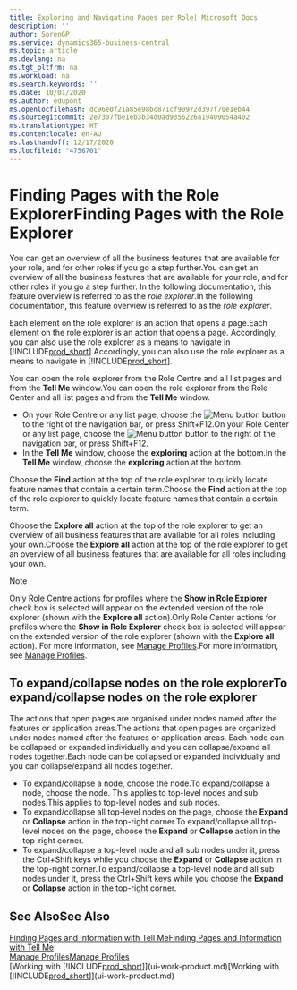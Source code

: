 ```yaml
---
title: Exploring and Navigating Pages per Role| Microsoft Docs
description: ''
author: SorenGP
ms.service: dynamics365-business-central
ms.topic: article
ms.devlang: na
ms.tgt_pltfrm: na
ms.workload: na
ms.search.keywords: ''
ms.date: 10/01/2020
ms.author: edupont
ms.openlocfilehash: dc96e0f21a85e98bc871cf90972d397f70e1eb44
ms.sourcegitcommit: 2e7307fbe1eb3b34d0ad9356226a19409054a402
ms.translationtype: HT
ms.contentlocale: en-AU
ms.lasthandoff: 12/17/2020
ms.locfileid: "4756701"
---
```

# <a name="finding-pages-with-the-role-explorer"></a><span data-ttu-id="bee01-102">Finding Pages with the Role Explorer</span><span class="sxs-lookup"><span data-stu-id="bee01-102">Finding Pages with the Role Explorer</span></span>
<span data-ttu-id="bee01-103">You can get an overview of all the business features that are available for your role, and for other roles if you go a step further.</span><span class="sxs-lookup"><span data-stu-id="bee01-103">You can get an overview of all the business features that are available for your role, and for other roles if you go a step further.</span></span> <span data-ttu-id="bee01-104">In the following documentation, this feature overview is referred to as the *role explorer*.</span><span class="sxs-lookup"><span data-stu-id="bee01-104">In the following documentation, this feature overview is referred to as the *role explorer*.</span></span>

<span data-ttu-id="bee01-105">Each element on the role explorer is an action that opens a page.</span><span class="sxs-lookup"><span data-stu-id="bee01-105">Each element on the role explorer is an action that opens a page.</span></span> <span data-ttu-id="bee01-106">Accordingly, you can also use the role explorer as a means to navigate in [!INCLUDE[prod_short](includes/prod_short.md)].</span><span class="sxs-lookup"><span data-stu-id="bee01-106">Accordingly, you can also use the role explorer as a means to navigate in [!INCLUDE[prod_short](includes/prod_short.md)].</span></span>

<span data-ttu-id="bee01-107">You can open the role explorer from the Role Centre and all list pages and from the **Tell Me** window.</span><span class="sxs-lookup"><span data-stu-id="bee01-107">You can open the role explorer from the Role Center and all list pages and from the **Tell Me** window.</span></span>

- <span data-ttu-id="bee01-108">On your Role Centre or any list page, choose the ![Menu button](media/ui_menu_button.png "Menu button") button to the right of the navigation bar, or press Shift+F12.</span><span class="sxs-lookup"><span data-stu-id="bee01-108">On your Role Center or any list page, choose the ![Menu button](media/ui_menu_button.png "Menu button") button to the right of the navigation bar, or press Shift+F12.</span></span>
- <span data-ttu-id="bee01-109">In the **Tell Me** window, choose the **exploring** action at the bottom.</span><span class="sxs-lookup"><span data-stu-id="bee01-109">In the **Tell Me** window, choose the **exploring** action at the bottom.</span></span>

<span data-ttu-id="bee01-110">Choose the **Find** action at the top of the role explorer to quickly locate feature names that contain a certain term.</span><span class="sxs-lookup"><span data-stu-id="bee01-110">Choose the **Find** action at the top of the role explorer to quickly locate feature names that contain a certain term.</span></span>

<span data-ttu-id="bee01-111">Choose the **Explore all** action at the top of the role explorer to get an overview of all business features that are available for all roles including your own.</span><span class="sxs-lookup"><span data-stu-id="bee01-111">Choose the **Explore all** action at the top of the role explorer to get an overview of all business features that are available for all roles including your own.</span></span>

> [!NOTE]
> <span data-ttu-id="bee01-112">Only Role Centre actions for profiles where the **Show in Role Explorer** check box is selected will appear on the extended version of the role explorer (shown with the **Explore all** action).</span><span class="sxs-lookup"><span data-stu-id="bee01-112">Only Role Center actions for profiles where the **Show in Role Explorer** check box is selected will appear on the extended version of the role explorer (shown with the **Explore all** action).</span></span> <span data-ttu-id="bee01-113">For more information, see [Manage Profiles](admin-users-profiles-roles.md).</span><span class="sxs-lookup"><span data-stu-id="bee01-113">For more information, see [Manage Profiles](admin-users-profiles-roles.md).</span></span>

## <a name="to-expandcollapse-nodes-on-the-role-explorer"></a><span data-ttu-id="bee01-114">To expand/collapse nodes on the role explorer</span><span class="sxs-lookup"><span data-stu-id="bee01-114">To expand/collapse nodes on the role explorer</span></span>
<span data-ttu-id="bee01-115">The actions that open pages are organised under nodes named after the features or application areas.</span><span class="sxs-lookup"><span data-stu-id="bee01-115">The actions that open pages are organized under nodes named after the features or application areas.</span></span> <span data-ttu-id="bee01-116">Each node can be collapsed or expanded individually and you can collapse/expand all nodes together.</span><span class="sxs-lookup"><span data-stu-id="bee01-116">Each node can be collapsed or expanded individually and you can collapse/expand all nodes together.</span></span>

- <span data-ttu-id="bee01-117">To expand/collapse a node, choose the node.</span><span class="sxs-lookup"><span data-stu-id="bee01-117">To expand/collapse a node, choose the node.</span></span> <span data-ttu-id="bee01-118">This applies to top-level nodes and sub nodes.</span><span class="sxs-lookup"><span data-stu-id="bee01-118">This applies to top-level nodes and sub nodes.</span></span>
- <span data-ttu-id="bee01-119">To expand/collapse all top-level nodes on the page, choose the **Expand** or **Collapse** action in the top-right corner.</span><span class="sxs-lookup"><span data-stu-id="bee01-119">To expand/collapse all top-level nodes on the page, choose the **Expand** or **Collapse** action in the top-right corner.</span></span>
- <span data-ttu-id="bee01-120">To expand/collapse a top-level node and all sub nodes under it, press the Ctrl+Shift keys while you choose the **Expand** or **Collapse** action in the top-right corner.</span><span class="sxs-lookup"><span data-stu-id="bee01-120">To expand/collapse a top-level node and all sub nodes under it, press the Ctrl+Shift keys while you choose the **Expand** or **Collapse** action in the top-right corner.</span></span>

## <a name="see-also"></a><span data-ttu-id="bee01-121">See Also</span><span class="sxs-lookup"><span data-stu-id="bee01-121">See Also</span></span>
[<span data-ttu-id="bee01-122">Finding Pages and Information with Tell Me</span><span class="sxs-lookup"><span data-stu-id="bee01-122">Finding Pages and Information with Tell Me</span></span>](ui-search.md)  
[<span data-ttu-id="bee01-123">Manage Profiles</span><span class="sxs-lookup"><span data-stu-id="bee01-123">Manage Profiles</span></span>](admin-users-profiles-roles.md)  
<span data-ttu-id="bee01-124">[Working with [!INCLUDE[prod_short](includes/prod_short.md)]](ui-work-product.md)</span><span class="sxs-lookup"><span data-stu-id="bee01-124">[Working with [!INCLUDE[prod_short](includes/prod_short.md)]](ui-work-product.md)</span></span>
